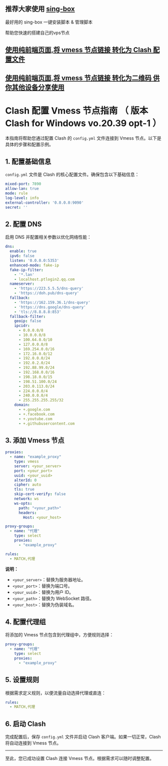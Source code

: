 ## 推荐大家使用 [sing-box](https://github.com/233boy/sing-box)

最好用的 sing-box 一键安装脚本 & 管理脚本 

帮助您快速的搭建自己的vps节点

## [使用纯前端页面,将 vmess 节点链接 转化为 Clash 配置文件 ](https://lsz3034.github.io/clash-yml/qrcode/2.html)

## [使用纯前端页面,将 vmess 节点链接 转化为二维码 供你其他设备分享使用](https://lsz3034.github.io/clash-yml/qrcode/1.html)

# Clash 配置 Vmess 节点指南 （ 版本 Clash for Windows vo.20.39 opt-1 ）

本指南将帮助您通过配置 Clash 的 `config.yml` 文件连接到 Vmess 节点。以下是具体的步骤和配置示例。

## 1. 配置基础信息

`config.yml` 文件是 Clash 的核心配置文件。确保包含以下基础信息：

```yaml
mixed-port: 7890
allow-lan: true
mode: rule
log-level: info
external-controller: '0.0.0.0:9090'
secret: ''
```

## 2. 配置 DNS

启用 DNS 并配置相关参数以优化网络性能：

```yaml
dns:
  enable: true
  ipv6: false
  listen: '0.0.0.0:5353'
  enhanced-mode: fake-ip
  fake-ip-filter:
    - '*.lan'
    - localhost.ptlogin2.qq.com
  nameserver:
    - 'https://223.5.5.5/dns-query'
    - 'https://doh.pub/dns-query'
  fallback:
    - 'https://162.159.36.1/dns-query'
    - 'https://dns.google/dns-query'
    - 'tls://8.8.8.8:853'
  fallback-filter:
    geoip: false
    ipcidr:
      - 0.0.0.0/8
      - 10.0.0.0/8
      - 100.64.0.0/10
      - 127.0.0.0/8
      - 169.254.0.0/16
      - 172.16.0.0/12
      - 192.0.0.0/24
      - 192.0.2.0/24
      - 192.88.99.0/24
      - 192.168.0.0/16
      - 198.18.0.0/15
      - 198.51.100.0/24
      - 203.0.113.0/24
      - 224.0.0.0/4
      - 240.0.0.0/4
      - 255.255.255.255/32
    domain:
      - +.google.com
      - +.facebook.com
      - +.youtube.com
      - +.githubusercontent.com
```

## 3. 添加 Vmess 节点

```yaml
proxies:
  - name: "example_proxy"
    type: vmess
    server: <your_server>
    port: <your_port>
    uuid: <your_uuid>
    alterId: 0
    cipher: auto
    tls: true
    skip-cert-verify: false
    network: ws
    ws-opts:
      path: "<your_path>"
      headers:
        Host: <your_host>

proxy-groups:
  - name: "代理"
    type: select
    proxies:
      - "example_proxy"

rules:
  - MATCH,代理
```

**说明：**

- `<your_server>`：替换为服务器地址。
- `<your_port>`：替换为端口号。
- `<your_uuid>`：替换为用户 ID。
- `<your_path>`：替换为 WebSocket 路径。
- `<your_host>`：替换为伪装域名。



## 4. 配置代理组

将添加的 Vmess 节点包含到代理组中，方便规则选择：

```yaml
proxy-groups:
  - name: "代理"
    type: select
    proxies:
      - "example_proxy"
```

## 5. 设置规则

根据需求定义规则，以便流量自动选择代理或直连：

```yaml
rules:
  - MATCH,代理
```

## 6. 启动 Clash

完成配置后，保存 `config.yml` 文件并启动 Clash 客户端。如果一切正常，Clash 将自动连接到 Vmess 节点。

---

至此，您已成功设置 Clash 连接 Vmess 节点。根据需求可以随时调整配置。





